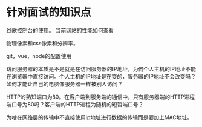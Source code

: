 # 针对面试的知识点

谷歌控制台的使用。
当前网站的性能如何查看

物理像素和css像素和分辨率。

git，vue，node的配置使用

访问服务器的本质是不是就是在访问服务器的IP地址，为何个人主机的IP地址不能在浏览器中直接访问。个人主机的IP地址是在变的，服务器的IP地址不会改变吗？
如何才能让自己的电脑像服务器一样被别人访问？

HTTP的熟知端口为80。在客户端到服务端的通信中，只有服务器端的HTTP进程端口号为80吗？客户端的HTTP进程为随机的短暂端口号？

为啥在网络层的传输中不直接使用ip地址进行数据的传输而是要加上MAC地址。